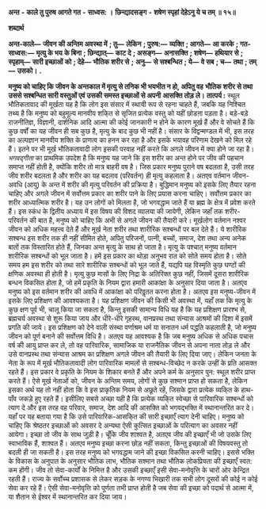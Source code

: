  **अन्त** **-** **काले तु पुरुष आगते गत** **-** **साध्वस: ।** **छिन्द्यादसङ्ग** **-** **शषेण स्पृहां देहेऽनु ये च तम् ॥ १५॥** 

**शब्दार्थ** 

**अन्त-काले—** **जीवन की अन्तिम अवस्था में** **; तु—** **लेकिन** **; पुरुष:—** **व्यक्ति** **; आगते—** **आ करके** **; गत-साध्वस:—** **मृत्यु के भय** **के बिना** **; छिन्द्यात्—** **काट दे** **; असङ्ग—** **अनासक्ति** **; शषेण—** **हथियार से** **; स्पृहाम्—** **सारी इच्छाओं को** **; देहे—** **भौतिक शरीर से** **;** **अनु—** **से सश्बन्धित** **; ये—** **वे सब** **; च—** **तथा** **; तम्—** **उसको।** **.** 

**मनुष्य को चाहिए कि जीवन के अन्तकाल में मृत्यु से तनिक भी भयभीत न हो, अपितु वह** **भौतिक शरीर से तथा उससे सश्बन्धित सारी वस्तुओं एवं उसकी समस्त इच्छाओं से अपनी** **आसक्ति तोड़ ले।** **तात्पर्य :** स्थूल भौतिकतावाद की मूर्खता यह है कि लोग इस संसार में स्थायी रूप से रहना चाहते हैं, जबकि यह निश्चित तथ्य है कि मनुष्य को बहुमूल्य मानवीय शकि्त से सृजित प्रत्येक वस्तु को यहीं छोडऩा पड़ता है। बड़े-बड़े राजनीतिज्ञ, विज्ञानी, दार्शनिक आदि आत्मा की कोई जानकारी न होने के कारण मूर्ख हैं और वे सोचते हैं कि कुछ वर्षों का यह जीवन ही सब कुछ है, मृत्यु के बाद कुछ भी नहीं है। संसार के विद्वन्मण्डल में भी, इस तरह का अल्पज्ञान मानवीय शक्ति के प्राणत्व का हनन कर रहा है और इसके भयावह परिणाम देखने को मिल रहे हैं। इतने पर भी मूर्ख भौतिकतावादी लोग इसकी परवाह नहीं करते कि अगले जीवन में क्या होने जा रहा है। *भगवद्गीता* का प्राथमिक उपदेश है कि मनुष्य यह जाने कि इस शरीर का अन्त होने पर जीव की पहचान समाप्त नहीं होती है, क्योंकि शरीर तो मात्र बाहरी वष है। जिस प्रकार मनुष्य पुराने वष बदलता है, उसी तरह जीव शरीर बदलता है और शरीर का यह बदलाव (परिवर्तन) ही मृत्यु कहलाता है। अतएव वर्तमान जीवन-अवधि (आयु) के अन्त में शरीर की मृत्यु परिवर्तन की प्रक्रिया है। बुद्धिमान मनुष्य को इसके लिए तैयार रहना चाहिए और अगले जीवन में सर्वोत्तम प्रकार का शरीर पाने के लिए प्रयास करना चाहिए। सर्वोत्तम प्रकार का शरीर आध्यात्मिक शरीर है। यह उन लोगों को मिलता है, जो भगवद्धाम जाते हैं या ब्रह्म के क्षेत्र में प्रवेश करते हैं। इस स्कंध के द्वितीय अध्याय में इस विषय की विशद व्यालया की जायेगी, लेकिन जहाँ तक शरीर-परिवर्तन की बात है, मनुष्य को चाहिए कि अभी से अगले जीवन की तैयारी करे। मूर्खलोग वर्तमान नश्वर जीवन को अधिक महत्त्व देते हैं और मूर्ख नेता शरीर तथा शारीरिक सश्बन्धों पर बल देते हैं। ये शारीरिक सश्बन्ध इस शरीर तक ही नहीं सीमित होते, अपितु परिजनों, पत्नी, बच्चों, समाज, देश तथा अन्य अनेक बातों तक विस्तारित होते हैं, जिनका अन्त मृत्यु के साथ हो जाता है। मृत्यु के पश्चात् मनुष्य वर्तमान शारीरिक सश्बन्धों को भूल जाता है। हमें इस प्रकार का थोड़ा अनुभव रात को सोते समय होता है। सोते समय हम इस शरीर को तथा सारे शारीरिक सश्बन्धों को भूल जाते हैं, यद्यपि यह विस्मृति कुछ घण्टों की क्षणिक अवस्था ही होती है। मृत्यु कुछ मासों के लिए निद्रा के अतिरिक्त कुछ नहीं, जिसमें दूसरा शारीरिक बन्धन विकसित होता है, जो हमें प्रकृति के नियम द्वारा हमारी आकांक्षा के अनुसार दिया जाता है। अतएव मनुष्य को इस वर्तमान शरीर की अवधि में आकांक्षा को परिवॢतत करना होता है। अतएव इस मनुष्य-जीवन में इसके लिए प्रशिक्षण की आवश्यकता है। यह प्रशिक्षण जीवन की किसी भी अवस्था में, यहाँ तक कि मृत्यु के कुछ क्षण पूर्व भी, चालू किया जा सकता है, किन्तु इसकी सामान्य विधि यह है कि यह प्रशिक्षण प्रारश्भ से, ब्रह्मचर्य अवस्था से शुरू किया जाय और धीरे-धीरे गृहस्थ, वानप्रस्थ तथा संन्यास आश्रमों की दिशा में इसमें प्रगति की जाये। इस प्रशिक्षण को देने वाली संस्था वर्णाश्रम धर्म या सनातन धर्म पद्धति कहलाती है, जो मनुष्य जीवन को पूर्ण बनाने की सर्वोत्तम विधि है। अतएव यह आवश्यक है कि जब मनुष्य अधिक से अधिक पचास वर्ष की आयु प्राप्त कर ले, तो वह पारिवारिक, सामाजिक या राजनैतिक जीवन से अपना नाता तोड़ ले और उसे वानप्रस्थ तथा संन्यास आश्रम का प्रशिक्षण अगले जीवन की तैयारी के लिए दिया जाए। लेकिन जनता के नेता के रूप में मूर्ख भौतिकतावादी लोग पारिवारिक मामलों से सश्बन्ध-विच्छेद न करके उन्हीं के प्रति आसक्त रहते हैं। इस प्रकार वे प्रकृति के नियम के शिकार बनते हैं और अपने कर्म के अनुसार पुन: स्थूल शरीर प्राप्त करते हैं। ऐसे मूर्ख नेताओं को, जीवन के अन्तिम समय, लोगों से कुछ सश्मान प्राप्त हो सकता है, लेकिन इसका अर्थ यह तो नहीं होता कि वे इस प्राकृतिक नियम से अछूते रहें, जिसके द्वारा प्रत्येक व्यकि्त के हाथ-पाँव जकड़े हुए रहते हैं। इसीलिए सबसे अच्छा यही है कि प्रत्येक व्यकि्त स्वेच्छा से पारिवारिक सश्बन्धों को त्याग दे और इस तरह वह परिवार, समाज, देश आदि की आसक्ति को भगवद्भक्ति में स्थानान्तरित कर दे। यहाँ पर यह बताया गया है कि उसे पारिवारिक-आसकि्त की सारी इच्छाएँ त्याग देनी चाहिए। मनुष्य को चाहिए कि श्रेष्ठतर इच्छाओं को अवसर दे अन्यथा ऐसी कुत्सित इच्छाओं के परित्याग का अवसर नहीं आयेगा। इच्छा तो जीव के साथ जुड़ी है। चूँकि जीव शाश्वत है, अतएव जीव की इच्छाएँ भी जो उसके लिए स्वाभाविक हैं, शाश्वत हैं। अतएव मनुष्य इच्छा करना छोड़ नहीं सकता, किन्तु इच्छाओं की विषयवस्तु तो बदली ही जा सकती है। इस तरह मनुष्य को भगवद्धाम जाने की इच्छा विकसित करनी चाहिए। इससे भक्ति के विकास के अनुपात के अनुसार भौतिक लाभ, भौतिक सश्मान तथा भौतिक लोकप्रियता की इच्छाएँ स्वत: कम होंगी। जीव तो सेवा-कार्यों के निमित्त है और उसकी इच्छाएँ इसी सेवा-मनोवृत्ति के चारों ओर केन्द्रित रहती हैं। राज्य के सर्वोच्च प्रशासक से लेकर सड़क के नगण्य भिखारी तक सभी लोग दूसरों की कोई न कोई सेवा कर रहे हैं। ऐसी सेवा-मनोवृत्ति को पूर्णता तभी प्राप्त होती है जब सेवा की इच्छा को पदार्थ से आत्मा में, या शैतान से ईश्वर में स्थानान्तरित कर दिया जाय। 